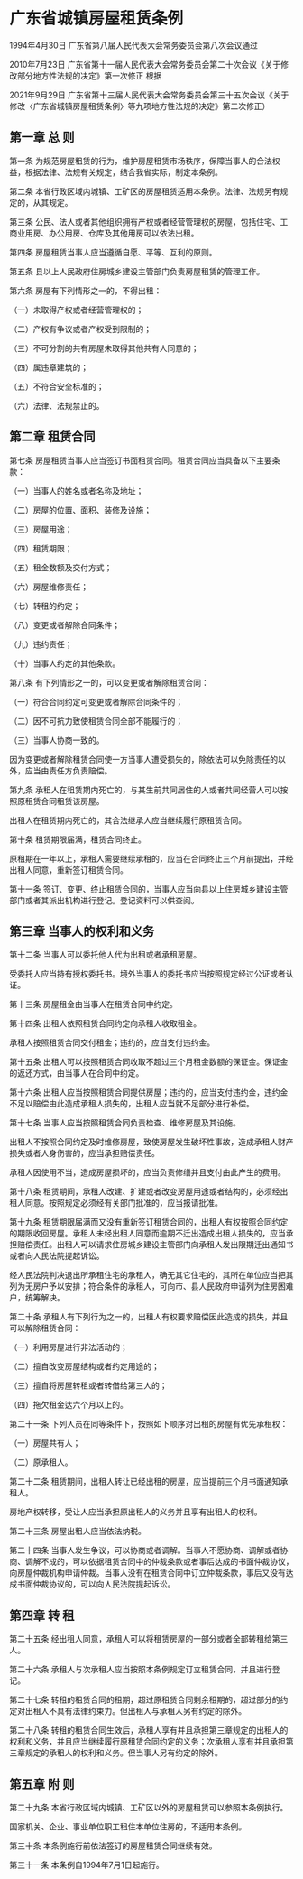 # 广东省城镇房屋租赁条例

1994年4月30日 广东省第八届人民代表大会常务委员会第八次会议通过

2010年7月23日 广东省第十一届人民代表大会常务委员会第二十次会议《关于修改部分地方性法规的决定》第一次修正  根据

2021年9月29日 广东省第十三届人民代表大会常务委员会第三十五次会议《关于修改〈广东省城镇房屋租赁条例〉等九项地方性法规的决定》第二次修正）

<!-- INFO END -->

## 第一章 总 则

第一条 为规范房屋租赁的行为，维护房屋租赁市场秩序，保障当事人的合法权益，根据法律、法规有关规定，结合我省实际，制定本条例。

第二条 本省行政区域内城镇、工矿区的房屋租赁适用本条例。法律、法规另有规定的，从其规定。

第三条 公民、法人或者其他组织拥有产权或者经营管理权的房屋，包括住宅、工商业用房、办公用房、仓库及其他用房可以依法出租。

第四条 房屋租赁当事人应当遵循自愿、平等、互利的原则。

第五条 县以上人民政府住房城乡建设主管部门负责房屋租赁的管理工作。

第六条 房屋有下列情形之一的，不得出租：

（一）未取得产权或者经营管理权的；

（二）产权有争议或者产权受到限制的；

（三）不可分割的共有房屋未取得其他共有人同意的；

（四）属违章建筑的；

（五）不符合安全标准的；

（六）法律、法规禁止的。

## 第二章 租赁合同

第七条 房屋租赁当事人应当签订书面租赁合同。租赁合同应当具备以下主要条款：

（一）当事人的姓名或者名称及地址；

（二）房屋的位置、面积、装修及设施；

（三）房屋用途；

（四）租赁期限；

（五）租金数额及交付方式；

（六）房屋维修责任；

（七）转租的约定；

（八）变更或者解除合同条件；

（九）违约责任；

（十）当事人约定的其他条款。

第八条 有下列情形之一的，可以变更或者解除租赁合同：

（一）符合合同约定可变更或者解除合同条件的；

（二）因不可抗力致使租赁合同全部不能履行的；

（三）当事人协商一致的。

因为变更或者解除租赁合同使一方当事人遭受损失的，除依法可以免除责任的以外，应当由责任方负责赔偿。

第九条 承租人在租赁期内死亡的，与其生前共同居住的人或者共同经营人可以按照原租赁合同租赁该房屋。

出租人在租赁期内死亡的，其合法继承人应当继续履行原租赁合同。

第十条 租赁期限届满，租赁合同终止。

原租期在一年以上，承租人需要继续承租的，应当在合同终止三个月前提出，并经出租人同意，重新签订租赁合同。

第十一条 签订、变更、终止租赁合同的，当事人应当向县以上住房城乡建设主管部门或者其派出机构进行登记。登记资料可以供查阅。

## 第三章 当事人的权利和义务

第十二条 当事人可以委托他人代为出租或者承租房屋。

受委托人应当持有授权委托书。境外当事人的委托书应当按照规定经过公证或者认证。

第十三条 房屋租金由当事人在租赁合同中约定。

第十四条 出租人依照租赁合同约定向承租人收取租金。

承租人按照租赁合同交付租金；违约的，应当支付违约金。

第十五条 出租人可以按照租赁合同收取不超过三个月租金数额的保证金。保证金的返还方式，由当事人在合同中约定。

第十六条 出租人应当按照租赁合同提供房屋；违约的，应当支付违约金，违约金不足以赔偿由此造成承租人损失的，出租人应当就不足部分进行补偿。

第十七条 当事人应当按照租赁合同负责检查、维修房屋及其设施。

出租人不按照合同约定及时维修房屋，致使房屋发生破坏性事故，造成承租人财产损失或者人身伤害的，应当承担赔偿责任。

承租人因使用不当，造成房屋损坏的，应当负责修缮并且支付由此产生的费用。

第十八条 租赁期间，承租人改建、扩建或者改变房屋用途或者结构的，必须经出租人同意。按照规定必须经有关部门批准的，应当报请批准。

第十九条 租赁期限届满而又没有重新签订租赁合同的，出租人有权按照合同约定的期限收回房屋。承租人未经出租人同意而逾期不迁出造成出租人损失的，应当承担赔偿责任。出租人可以请求住房城乡建设主管部门向承租人发出限期迁出通知书或者向人民法院提起诉讼。

经人民法院判决退出所承租住宅的承租人，确无其它住宅的，其所在单位应当把其列为无房户予以安排；符合条件的承租人，可向市、县人民政府申请列为住房困难户，统筹解决。

第二十条 承租人有下列行为之一的，出租人有权要求赔偿因此造成的损失，并且可以解除租赁合同：

（一）利用房屋进行非法活动的；

（二）擅自改变房屋结构或者约定用途的；

（三）擅自将房屋转租或者转借给第三人的；

（四）拖欠租金达六个月以上的。

第二十一条 下列人员在同等条件下，按照如下顺序对出租的房屋有优先承租权：

（一）房屋共有人；

（二）原承租人。

第二十二条 租赁期间，出租人转让已经出租的房屋，应当提前三个月书面通知承租人。

房地产权转移，受让人应当承担原出租人的义务并且享有出租人的权利。

第二十三条 房屋出租人应当依法纳税。

第二十四条 当事人发生争议，可以协商或者调解。当事人不愿协商、调解或者协商、调解不成的，可以依据租赁合同中的仲裁条款或者事后达成的书面仲裁协议，向房屋仲裁机构申请仲裁。当事人没有在租赁合同中订立仲裁条款，事后又没有达成书面仲裁协议的，可以向人民法院提起诉讼。

## 第四章 转 租

第二十五条 经出租人同意，承租人可以将租赁房屋的一部分或者全部转租给第三人。

第二十六条 承租人与次承租人应当按照本条例规定订立租赁合同，并且进行登记。

第二十七条 转租的租赁合同的租期，超过原租赁合同剩余租期的，超过部分的约定对出租人不具有法律约束力。但出租人与承租人另有约定的除外。

第二十八条 转租的租赁合同生效后，承租人享有并且承担第三章规定的出租人的权利和义务，并且应当继续履行原租赁合同约定的义务；次承租人享有并且承担第三章规定的承租人的权利和义务。但当事人另有约定的除外。

## 第五章 附 则

第二十九条 本省行政区域内城镇、工矿区以外的房屋租赁可以参照本条例执行。

国家机关、企业、事业单位职工租住本单位住房的，不适用本条例。

第三十条 本条例施行前依法签订的房屋租赁合同继续有效。

第三十一条 本条例自1994年7月1日起施行。